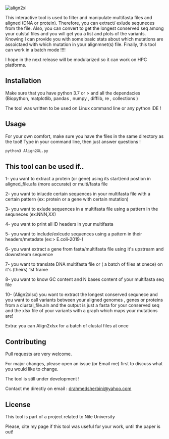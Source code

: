 ![align2xl](https://user-images.githubusercontent.com/49863685/110363708-2e20d580-8043-11eb-9df1-cfda419da2d3.jpg)


This interactive tool is used to filter and manipulate  multifasta files and aligned (DNA or protein). Therefore, you can extract/ exlude sequneces from the file. Also, you can convert  to get the longest conserved seq among your culstal files and you will get you a list and plots of the variants. Knowing I can provide you with some basic stats about which mutations are assoictaed with which mutation in your alignmnet(s) file. Finally, this tool can work in a batch mode !!!!

I hope in the next release will be modularized so it can work on HPC platforms.
## Installation

Make sure that you have python 3.7 or > and all the dependacies (Biopython, matplotlib, pandas , numpy , difflib, re , collections )

The tool was written to be used on Linux command line or any python IDE !

## Usage
For your own comfort, make sure you have the files in the same directory as the tool!
Type in your command line, then just answer questions !


```python
python3 Align2XL.py

```

## This tool can be used if..
1- you want to extract a protein (or gene) using its start/end postion in aligned_file.afa (more accurate) or multi/fasta file

2- you want to inlucde certain sequences in your multifasta file with a certain pattern (ex: protein or a gene with certain mutation)

3- you want to exlude sequences in a multifasta file using a pattern in the sequneces (ex:NNN,XX)

4- you want to  print all  ID headers in your multifasta

5- you want to include/exlcude sequences using a pattern in their headers/metadate (ex:> E.coli-2019-)

6- you want extract a gene from fasta/multifasta file using it's upstream and downstream sequence

7- you want to translate DNA multifasta file or ( a batch of files at onece) on it's (theirs) 1st frame

8- you want to know GC content and N bases content of your multifasta seq file

10- (Align2xlsx) you want to extract the longest conserved sequnece and you want to call variants between your aligned genomes , genes or proteins from a clustal_file.aln and the output is just a fasta for your conserved seq and the xlsx file of your variants with a graph which maps your mutations are!


Extra: you can Align2xlsx for a batch of clustal files at once

## Contributing
Pull requests are very welcome. 


For major changes, please open an issue (or Email me) first to discuss what you would like to change.

The tool is still under development !

Contact me directly on email : drahmedsherbini@yahoo.com
## License
This tool is part of a project related to Nile University 

Please, cite my page if this tool was useful for your work, until the paper is out!
